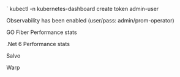 `
kubectl -n kubernetes-dashboard create token admin-user

Observability has been enabled (user/pass: admin/prom-operator)

GO Fiber Performance stats


.Net 6 Performance stats

Salvo


Warp

